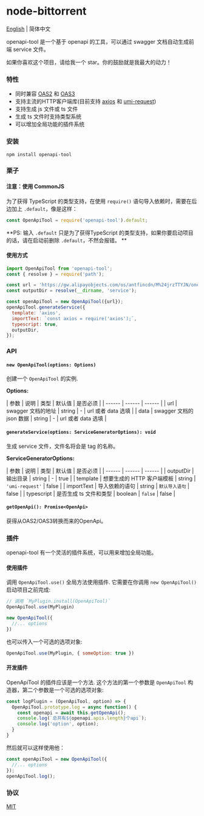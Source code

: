 # node-bittorrent

[English](https://github.com/huajiayi/openapi-tool) | 简体中文

openapi-tool 是一个基于 openapi 的工具，可以通过 swagger 文档自动生成前端 service 文件。

如果你喜欢这个项目，请给我一个 star。你的鼓励就是我最大的动力！

### 特性

- 同时兼容 [OAS2](https://swagger.io/specification/v2/) 和 [OAS3](https://swagger.io/specification/)
- 支持主流的HTTP客户端库(目前支持 [axios](https://github.com/axios/axios) 和 [umi-request](https://github.com/umijs/umi-request))
- 支持生成 js 文件或 ts 文件
- 生成 ts 文件时支持类型系统
- 可以增加全局功能的插件系统

### 安装

```
npm install openapi-tool
```

### 栗子

#### 注意：使用 CommonJS

为了获得 TypeScript 的类型支持，在使用 `require()` 语句导入依赖时，需要在后边加上 `.default`，像是这样：

```js
const OpenApiTool = require('openapi-tool').default;
```
**PS: 输入 `.default` 只是为了获得TypeScript 的类型支持，如果你要启动项目的话，请在启动前删除 `.default`，不然会报错。
**

#### 使用方式

```js
import OpenApiTool from 'openapi-tool';
const { resolve } = require('path');

const url = 'https://gw.alipayobjects.com/os/antfincdn/M%24jrzTTYJN/oneapi.json';
const outputDir = resolve(__dirname, 'service');

const openApiTool = new OpenApiTool({url});
openApiTool.generateService({
  template: 'axios',
  importText: `const axios = require('axios');`,
  typescript: true,
  outputDir,
});
```
### API

#### `new OpenApiTool(options: Options)`

创建一个 `OpenApiTool` 的实例.

**Options:**

| 参数 | 说明 | 类型 | 默认值 | 是否必须 |
| ------ | ------ | ------ |
| url | swagger 文档的地址  | string | - | url 或者 data 选填 |
| data | swagger 文档的 json 数据 | string | - | url 或者 data 选填 |

#### `generateService(options: ServiceGeneratorOptions): void`

生成 service 文件，文件名将会是 tag 的名称。

**ServiceGeneratorOptions:**

| 参数 | 说明 | 类型 | 默认值 | 是否必须 |
| ------ | ------ | ------ |
| outputDir | 输出目录  | string | - | true |
| template | 想要生成的 HTTP 客户端模板 | string | `'umi-request'` | false |
| importText | 导入依赖的语句  | string | `默认导入语句` | false |
| typescript | 是否生成 ts 文件和类型  | boolean | `false` | false |

#### `getOpenApi(): Promise<OpenApi>`

获得从OAS2/OAS3转换而来的OpenApi。

### 插件

openapi-tool 有一个灵活的插件系统，可以用来增加全局功能。

#### 使用插件

调用 `OpenApiTool.use()` 全局方法使用插件. 它需要在你调用 `new OpenApiTool()` 启动项目之前完成:

```js
// 调用 `MyPlugin.install(OpenApiTool)`
OpenApiTool.use(MyPlugin)

new OpenApiTool({
  //... options
})
```

也可以传入一个可选的选项对象:

```js
OpenApiTool.use(MyPlugin, { someOption: true })
```

#### 开发插件

OpenApiTool 的插件应该是一个方法. 这个方法的第一个参数是 `OpenApiTool` 构造器，第二个参数是一个可选的选项对象:

```js
const logPlugin = (OpenApiTool, option) => {
  OpenApiTool.prototype.log = async function() {
    const openapi = await this.getOpenApi();
    console.log(`总共有${openapi.apis.length}个api`);
    console.log('option', option);
  }
}
```

然后就可以这样使用他：

```js
const openApiTool = new OpenApiTool({
  //... options
});
openApiTool.log();
```

### 协议

[MIT](https://github.com/huajiayi/openapi-tool/blob/main/LICENSE)